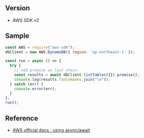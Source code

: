 ## Version
- AWS SDK v2

## Sample
```js
const AWS = require("aws-sdk");
dbClient = new AWS.DynamoDB({ region: 'ap-northeast-1' });

const run = async () => {
  try {
    // add promise as last chain.
    const results = await dbClient.listTables({}).promise();
    console.log(results.TableNames.join("\n"));
  } catch (err) {
    console.error(err);
  }
};
run();
```

## Reference
- [AWS official docs : using async/await](https://docs.aws.amazon.com/sdk-for-javascript/v2/developer-guide/using-async-await.html)
